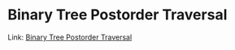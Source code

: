 # Binary Tree Postorder Traversal
Link: [Binary Tree Postorder Traversal](https://leetcode.com/problems/binary-tree-postorder-traversal/)
